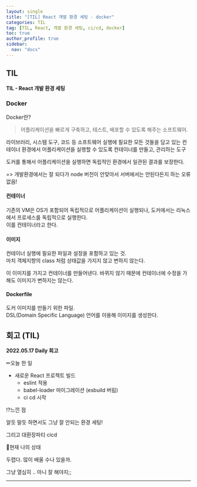 ```yaml
---
layout: single
title: "[TIL] React 개발 환경 세팅 - docker"
categories: TIL
tag: [TIL, React, 개발 환경 세팅, ci/cd, docker]
toc: true
author_profile: true
sidebar:
  nav: "docs"
---
```


## TIL

**TIL - React 개발 환경 세팅**

### Docker

Docker란?

> 어플리케이션을 빠르게 구축하고, 테스트, 배포할 수 있도록 해주는 소프트웨어.

라이브러리, 시스템 도구, 코드 등 소프트웨어 실행에 필요한 모든 것들을 담고 있는 컨테이너 환경에서 어플리케이션을 실행할 수 있도록 컨테이너를 만들고, 관리하는 도구

도커를 통해서 어플리케이션을 실행하면 독립적인 환경에서 일관된 결과를 보장한다.

=> 개발환경에서는 잘 되다가 node 버전이 안맞아서 서버에서는 안된다든지 하는 오류 없음!

#### 컨테이너

기존의 VM은 OS가 포함되어 독립적으로 어플리케이션이 실행되나, 도커에서는 리눅스에서 프로세스를 독립적으로 실행한다.  
이를 컨테이너라고 한다.

#### 이미지

컨테이너 실행에 필요한 파일과 설정을 포함하고 있는 것.  
마치 객체지향의 class 처럼 상태값을 가지지 않고 변하지 않는다.

이 이미지를 가지고 컨테이너를 만들어낸다. 바뀌지 않기 때문에 컨테이너에 수정을 가해도 이미지가 변하지는 않는다.

#### Dockerfile

도커 이미지를 만들기 위한 파일.  
DSL(Domain Specific Language) 언어를 이용해 이미지를 생성한다.

## 회고 (TIL)

**2022.05.17 Daily 회고**

✏오늘 한 일

- 새로운 React 프로젝트 빌드
  - eslint 적용
  - babel-loader 마이그레이션 (esbuild 버림)
  - ci cd 시작

⁉느낀 점

알듯 말듯 하면서도 그냥 잘 안되는 환경 세팅!

그리고 대환장파티 cicd

🎃현재 나의 상태

두렵다. 많이 배울 수나 있을까.

그냥 열심히 .. 아니 잘 해야지;;

<hr>
